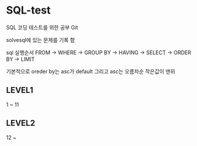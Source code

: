 <h1>SQL-test</h1>
<p> SQL 코딩 테스트를 위한 공부 Git</p>
<p>solvesql에 있는 문제를 기록 함</p>
<p>sql 실행순서 FROM -> WHERE -> GROUP BY -> HAVING -> SELECT -> ORDER BY -> LIMIT </p>
<p>기본적으로 oreder by는 asc가 default 그리고 asc는 오름차순 작은값이 맨위 </p>
<h2> LEVEL1 </h2>
<p>1 ~ 11 </p>
<h2> LEVEL2 </h2>
<p>12 ~  </p>
